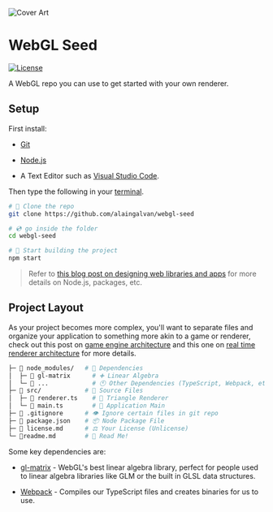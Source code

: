 ![Cover Art](https://alain.xyz/blog/raw-webgl/assets/cover.jpg)

# WebGL Seed

[![License][license-img]][license-url]

A WebGL repo you can use to get started with your own renderer.

## Setup

First install:

- [Git](https://git-scm.com/)

- [Node.js](https://nodejs.org/en/)

- A Text Editor such as [Visual Studio Code](https://code.visualstudio.com/).

Then type the following in your [terminal](https://hyper.is/).

```bash
# 🐑 Clone the repo
git clone https://github.com/alaingalvan/webgl-seed

# 💿 go inside the folder
cd webgl-seed

# 🔨 Start building the project
npm start
```

> Refer to [this blog post on designing web libraries and apps](https://alain.xyz/blog/designing-a-web-app) for more details on Node.js, packages, etc.

## Project Layout

As your project becomes more complex, you'll want to separate files and organize your application to something more akin to a game or renderer, check out this post on [game engine architecture](https://alain.xyz/blog/game-engine-architecture) and this one on [real time renderer architecture](https://alain.xyz/blog/realtime-renderer-architectures) for more details.

```bash
├─ 📂 node_modules/   # 👶 Dependencies
│  ├─ 📁 gl-matrix      # ➕ Linear Algebra
│  └─ 📁 ...            # 🕚 Other Dependencies (TypeScript, Webpack, etc.)
├─ 📂 src/            # 🌟 Source Files
│  ├─ 📄 renderer.ts    # 🔺 Triangle Renderer
│  └─ 📄 main.ts        # 🏁 Application Main
├─ 📄 .gitignore      # 👁️ Ignore certain files in git repo
├─ 📄 package.json    # 📦 Node Package File
├─ 📄 license.md      # ⚖️ Your License (Unlicense)
└─ 📃readme.md        # 📖 Read Me!
```

Some key dependencies are:

- [gl-matrix](http://glmatrix.net/) - WebGL's best linear algebra library, perfect for people used to linear algebra libraries like GLM or the built in GLSL data structures.

- [Webpack](https://webpack.js.org/) - Compiles our TypeScript files and creates binaries for us to use.

[license-img]: https://img.shields.io/:license-unlicense-blue.svg?style=flat-square
[license-url]: https://unlicense.org/
